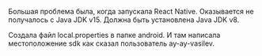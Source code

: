 Большая проблема была, когда запускала React Native. Оказывается не получалось с Java JDK v15.
Должна быть установлена Java JDK v8.

Создала файл local.properties в папке android. И там написала местоположение sdk как сказал пользователь ay-ay-vasilev.